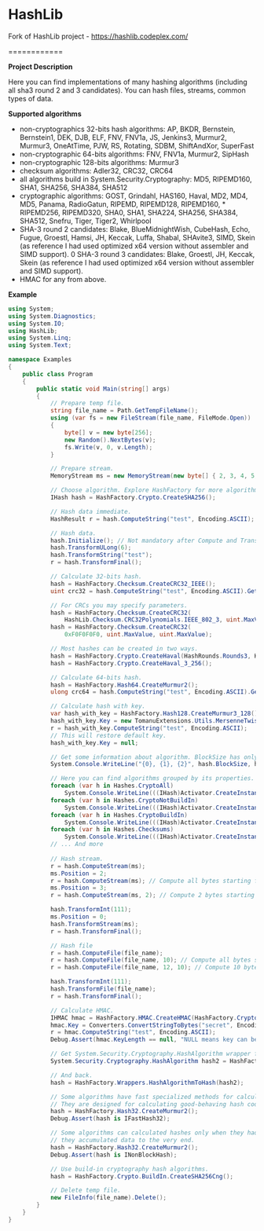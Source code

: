HashLib
=======

Fork of HashLib project - https://hashlib.codeplex.com/

============

**Project Description**

Here you can find implementations of many hashing algorithms (including all sha3 round 2 and 3 candidates). You can hash files, streams, common types of data. 

**Supported algorithms**
* non-cryptographics 32-bits hash algorithms: AP, BKDR, Bernstein, Bernstein1, DEK, DJB, ELF, FNV, FNV1a, JS, Jenkins3, Murmur2, Murmur3, OneAtTime, PJW, RS, Rotating, SDBM, ShiftAndXor, SuperFast
* non-cryptographic 64-bits algorithms: FNV, FNV1a, Murmur2, SipHash
* non-cryptographic 128-bits algorithms: Murmur3
* checksum algorithms: Adler32, CRC32, CRC64
* all algorithms build in System.Security.Cryptography: MD5, RIPEMD160, SHA1, SHA256, SHA384, SHA512
* cryptographic algorithms: GOST, Grindahl, HAS160, Haval, MD2, MD4, MD5, Panama, RadioGatun, RIPEMD, RIPEMD128, RIPEMD160, * RIPEMD256, RIPEMD320, SHA0, SHA1, SHA224, SHA256, SHA384, SHA512, Snefru, Tiger, Tiger2, Whirlpool
* SHA-3 round 2 candidates: Blake, BlueMidnightWish, CubeHash, Echo, Fugue, Groestl, Hamsi, JH, Keccak, Luffa, Shabal, SHAvite3, SIMD, Skein (as reference I had used optimized x64 version without assembler and SIMD support).
0 SHA-3 round 3 candidates: Blake, Groestl, JH, Keccak, Skein (as reference I had used optimized x64 version without assembler and SIMD support).
* HMAC for any from above.

**Example**
```csharp
using System;
using System.Diagnostics;
using System.IO;
using HashLib;
using System.Linq;
using System.Text;

namespace Examples
{
    public class Program
    {
        public static void Main(string[] args)
        {
            // Prepare temp file.
            string file_name = Path.GetTempFileName();
            using (var fs = new FileStream(file_name, FileMode.Open))
            {
                byte[] v = new byte[256];
                new Random().NextBytes(v);
                fs.Write(v, 0, v.Length);
            }

            // Prepare stream.
            MemoryStream ms = new MemoryStream(new byte[] { 2, 3, 4, 5, 6, 7 });

            // Choose algorithm. Explore HashFactory for more algorithms.
            IHash hash = HashFactory.Crypto.CreateSHA256();

            // Hash data immediate.
            HashResult r = hash.ComputeString("test", Encoding.ASCII);

            // Hash data.
            hash.Initialize(); // Not mandatory after Compute and TransformFinal
            hash.TransformULong(6);
            hash.TransformString("test");
            r = hash.TransformFinal();

            // Calculate 32-bits hash.
            hash = HashFactory.Checksum.CreateCRC32_IEEE();
            uint crc32 = hash.ComputeString("test", Encoding.ASCII).GetUInt();

            // For CRCs you may specify parameters.
            hash = HashFactory.Checksum.CreateCRC32(
                HashLib.Checksum.CRC32Polynomials.IEEE_802_3, uint.MaxValue, uint.MaxValue);
            hash = HashFactory.Checksum.CreateCRC32(
                0xF0F0F0F0, uint.MaxValue, uint.MaxValue);

            // Most hashes can be created in two ways.
            hash = HashFactory.Crypto.CreateHaval(HashRounds.Rounds3, HashSize.HashSize256);
            hash = HashFactory.Crypto.CreateHaval_3_256();

            // Calculate 64-bits hash.
            hash = HashFactory.Hash64.CreateMurmur2();
            ulong crc64 = hash.ComputeString("test", Encoding.ASCII).GetULong();

            // Calculate hash with key.
            var hash_with_key = HashFactory.Hash128.CreateMurmur3_128();
            hash_with_key.Key = new TomanuExtensions.Utils.MersenneTwister().NextBytes(hash_with_key.KeyLength.Value);
            r = hash_with_key.ComputeString("test", Encoding.ASCII);
            // This will restore default key.
            hash_with_key.Key = null;

            // Get some information about algorithm. BlockSize has only informative meaning.
            System.Console.WriteLine("{0}, {1}, {2}", hash.BlockSize, hash.HashSize, hash.Name);

            // Here you can find algorithms grouped by its properties.
            foreach (var h in Hashes.CryptoAll)
                System.Console.WriteLine(((IHash)Activator.CreateInstance(h)).Name);
            foreach (var h in Hashes.CryptoNotBuildIn)
                System.Console.WriteLine(((IHash)Activator.CreateInstance(h)).Name);
            foreach (var h in Hashes.CryptoBuildIn)
                System.Console.WriteLine(((IHash)Activator.CreateInstance(h)).Name);
            foreach (var h in Hashes.Checksums)
                System.Console.WriteLine(((IHash)Activator.CreateInstance(h)).Name);
            // ... And more
            
            // Hash stream.
            r = hash.ComputeStream(ms);
            ms.Position = 2;
            r = hash.ComputeStream(ms); // Compute all bytes starting from 2
            ms.Position = 3;
            r = hash.ComputeStream(ms, 2); // Compute 2 bytes starting from 3

            hash.TransformInt(111);
            ms.Position = 0;
            hash.TransformStream(ms);
            r = hash.TransformFinal();

            // Hash file
            r = hash.ComputeFile(file_name);
            r = hash.ComputeFile(file_name, 10); // Compute all bytes starting from 10
            r = hash.ComputeFile(file_name, 12, 10); // Compute 10 bytes starting from 12.

            hash.TransformInt(111);
            hash.TransformFile(file_name);
            r = hash.TransformFinal();

            // Calculate HMAC.
            IHMAC hmac = HashFactory.HMAC.CreateHMAC(HashFactory.Crypto.CreateSHA256());
            hmac.Key = Converters.ConvertStringToBytes("secret", Encoding.ASCII);
            r = hmac.ComputeString("test", Encoding.ASCII);
            Debug.Assert(hmac.KeyLength == null, "NULL means key can be any length");

            // Get System.Security.Cryptography.HashAlgorithm wrapper for algorithms from this library.
            System.Security.Cryptography.HashAlgorithm hash2 = HashFactory.Wrappers.HashToHashAlgorithm(hash);

            // And back.
            hash = HashFactory.Wrappers.HashAlgorithmToHash(hash2); 

            // Some algorithms have fast specialized methods for calculating hashes for all data types. 
            // They are designed for calculating good-behaving hash codes for hash-tables.
            hash = HashFactory.Hash32.CreateMurmur2();
            Debug.Assert(hash is IFastHash32);

            // Some algorithms can calculated hashes only when they had all needed data, 
            // they accumulated data to the very end.
            hash = HashFactory.Hash32.CreateMurmur2();
            Debug.Assert(hash is INonBlockHash);

            // Use build-in cryptography hash algorithms.
            hash = HashFactory.Crypto.BuildIn.CreateSHA256Cng();

            // Delete temp file.
            new FileInfo(file_name).Delete();
        }
    }
}
```
